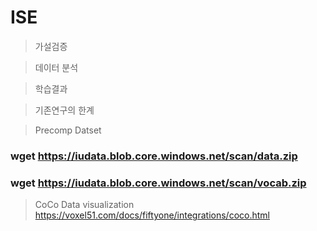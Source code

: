 # ISE

>가설검증

>데이터 분석

>학습결과



>기존연구의 한계


>Precomp Datset

### wget https://iudata.blob.core.windows.net/scan/data.zip

### wget https://iudata.blob.core.windows.net/scan/vocab.zip

>CoCo Data visualization
https://voxel51.com/docs/fiftyone/integrations/coco.html
